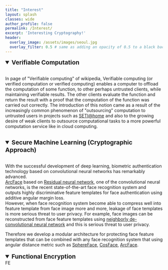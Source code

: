 ```yaml
---
title: "Interest"
layout: splash
classes: wide
author_profile: false
permalink: /Interest/
excerpt: 'Interesting Cryptography!'
header:
  overlay_image: /assets/images/seoul.jpg
  overlay_filter: 0.5 # same as adding an opacity of 0.5 to a black background
---
```


<details open>
    <summary style="font-size:1.2rem; font-weight:bold;">
        Verifiable Computation
    </summary>
    <br>
    <p>In page of "Verifiable computing" of wikipedia, Verifiable computing (or verified computation or verified computing) enables a computer to offload the computation of some function, to other perhaps untrusted clients, while maintaining verifiable results. The other clients evaluate the function and return the result with a proof that the computation of the function was carried out correctly. The introduction of this notion came as a result of the increasingly common phenomenon of "outsourcing" computation to untrusted users in projects such as <A href="https://en.wikipedia.org/wiki/SETI@home">SETI@home</A> and also to the growing desire of weak clients to outsource computational tasks to a more powerful computation service like in cloud computing.</p>
</details>

<br>

<details open>
    <summary style="font-size:1.2rem; font-weight:bold;">
        Secure Machine Learning (Cryptographic Approach)
    </summary>
    <br>
    <p>With the successful development of deep learning, biometric authentication technology based on convolutional neural networks has remarkably advanced.<br>
    <A href="https://arxiv.org/abs/1801.07698/">ArcFace</A> based on <A href="https://arxiv.org/abs/1512.03385">Residual neural network</A>, one of the convolutional neural networks, is the recent state-of-the-art face recognition system and outputs highly discriminative feature templates for face authentication using additive angular margin loss.<br>
    However, when face recognition system become able to compress well into feature template from face image more and more, leakage of face templates is more serious threat to user privacy. For example, face images can be reconstructed from face feature templates using <A href="https://arxiv.org/abs/1703.00832">neighborly de-convolutional neural network</A> and this is serious threat to user privacy.</p>
    Therefore we develop a modular architecture for protecting face feature templates that can be combined with any face recognition system that using angular distance metric such as <A href="https://arxiv.org/abs/1704.08063">SphereFace</A>, <A href="https://arxiv.org/abs/1801.09414">CosFace</A>, <A href="https://arxiv.org/abs/1801.07698">ArcFace</A>.
</details>

<br>

<details open>
    <summary style="font-size:1.2rem; font-weight:bold;">
        Functional Encryption
    </summary>
    FE
</details>
